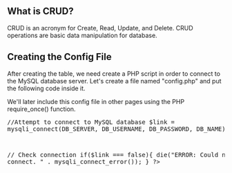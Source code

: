 ## What is CRUD?
<p> CRUD is an acronym for Create, Read, Update, and Delete. CRUD operations are basic data manipulation for database. </p>

## Creating the Config File
<p>After creating the table, we need create a PHP script in order to connect to the MySQL database server. Let's create a file named "config.php" and put the following code inside it.</p>
<p>We'll later include this config file in other pages using the PHP require_once() function.</p>
<pre>
<?php
 //Database credentials. Assuming you are running MySQL
 //server with default setting (user 'root' with no password)
define('DB_SERVER', 'localhost');
define('DB_USERNAME', 'root');
define('DB_PASSWORD', '');
define('DB_NAME', 'demo');
 
 //Attempt to connect to MySQL database 
 $link = mysqli_connect(DB_SERVER, DB_USERNAME, DB_PASSWORD, DB_NAME);
 
// Check connection
if($link === false){
    die("ERROR: Could not connect. " . mysqli_connect_error());
}
?>
</pre>

